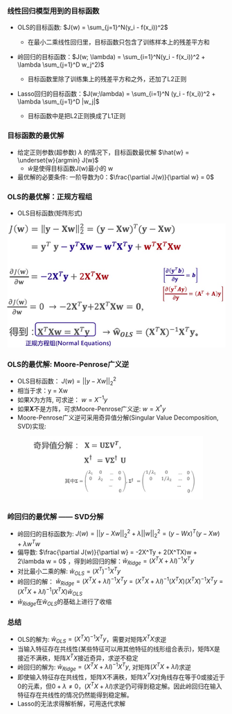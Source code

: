 ### 线性回归模型用到的目标函数

- OLS的目标函数: $J(w) = \sum_{j=1}^N(y_i - f(x_i))^2$
    * 在最小二乘线性回归里，目标函数只包含了训练样本上的残差平方和

- 岭回归的目标函数：$J(w; \lambda) = \sum_{i=1}^N(y_i - f(x_i))^2 + \lambda \sum_{j=1}^D w_j^2)$
    * 目标函数里除了训练集上的残差平方和之外，还加了L2正则

- Lasso回归的目标函数：$J(w;\lambda) = \sum_{i=1}^N (y_i - f(x_i))^2 + \lambda \sum_{j=1}^D |w_j|$
    * 目标函数中是把L2正则换成了L1正则

### 目标函数的最优解

- 给定正则参数(超参数) $\lambda$ 的情况下，目标函数最优解 $\hat{w} = \underset{w}{argmin} J(w)$
    * $\hat{w}$是使得目标函数J(w)最小的 w
- 最优解的必要条件: 一阶导数为0：$\frac{\partial J(w)}{\partial w} = 0$

### OLS的最优解：正规方程组

- OLS目标函数(矩阵形式)

<div align="center">
    <img width="600" src="./screenshot/4.35.jpg">
</div>

### OLS的最优解: Moore-Penrose广义逆

- OLS目标函数： $J(w) = ||y - Xw||_2^2$
- 相当于求：y = Xw
- 如果X为方阵, 可求逆： $w = X^{-1}y$
- 如果𝐗不是方阵，可求Moore-Penrose广义逆: $w = X^\dagger y$
- Moore-Penrose广义逆可采用奇异值分解(Singular Value Decomposition, SVD)实现:

<div align="center">
    <img width="400" src="./screenshot/4.36.jpg">
</div>

### 岭回归的最优解 —— SVD分解

- 岭回归的目标函数为: $J(w) = ||y - Xw||_2^2 + \lambda ||w||_2^2 = (y - Wx)^T(y-Xw) + \lambda w^Tw$
- 偏导数: $\frac{\partial J(w)}{\partial w} = -2X^Ty + 2(X^TX)w + 2\lambda w = 0$ ，得到岭回归的解：$\hat{w}_{Ridge} = (X^TX + \lambda I)^{-1} X^Ty$
- 对比最小二乘的解: $\hat{w}_{OLS} = (X^T)^{-1}X^Ty$
- 岭回归的解： $\hat{w}_{Ridge} = (X^TX + \lambda I)^{-1}X^Ty = (X^TX + \lambda I)^{-1}(X^TX)(X^TX)^{-1}X^Ty = (X^TX + \lambda I)^{-1}(X^TX)\hat{w}_{OLS}$
- $\hat{w}_{Ridge}$在$\hat{w}_{OLS}$的基础上进行了收缩

### 总结

- OLS的解为: $\hat{w}_{OLS} = (X^TX)^{-1}X^Ty$，需要对矩阵$X^TX$求逆
- 当输入特征存在共线性(某些特征可以用其他特征的线形组合表示)，矩阵X是接近不满秩，矩阵$X^TX$接近奇异，求逆不稳定
- 岭回归的解为: $\hat{w}_{Ridge} = (X^TX + \lambda I)^{-1}X^Ty$, 对矩阵$(X^TX + \lambda I)$求逆
- 即使输入特征存在共线性，矩阵X不满秩，矩阵$X^TX$对角线存在等于0或接近于0的元素，但$0 + \lambda ≠ 0$，$(X^TX + \lambda I)$求逆仍可得到稳定解。因此岭回归在输入特征存在共线性的情况仍然能得到稳定解。
- Lasso的无法求得解析解，可用迭代求解